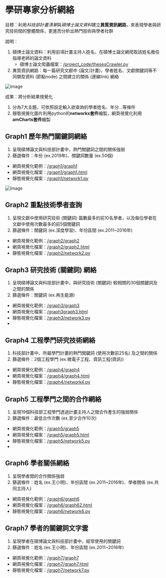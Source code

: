 # 學研專家分析網絡
目標：利用*科技部計畫清單*與*碩博士論文資料*建立**異質資訊網路**，來表現學者與研究技術間的整體關係，更進而分析出熱門技術與學者社群

說明：
1. 碩博士論文資料：利用前項計畫主持人姓名，在碩博士論文網爬取該姓名擔任指導老師的論文資料
   - 碩博士論文爬蟲檔案：[/project_code/thesesCrawler.py](https://github.com/tsaijou/sna_network/blob/main/project_code/thesesCrawler.py)
2. 異質資訊網路：每一篇研究文獻中 (論文/計畫)，學者姓名、文獻關鍵詞等不同類型資料 (節點node) 之間建立的關係 (連線link) 網絡

 ![image](https://user-images.githubusercontent.com/54679167/162044453-dd6de77a-4f76-47f4-a6f9-9c1108d8398a.png)

成果：將分析結果視覺化
1. 分為7大主題，可依照設定輸入欲查詢的學者姓名、年分...等條件
2. 靜態視覺化圖片利用python的**networkx套件**繪製，網頁視覺化利用**amCharts套件**繪製

## Graph1 歷年熱門關鍵詞網絡
1. 呈現碩博論文與科技部計畫中，熱門關鍵詞之間的關係強弱
2. 篩選條件：年份 (ex.2019年)、關鍵詞數量 (ex.50個)
- 網頁視覺化範例：[/graph1/graph1](https://tsaijou.github.io/sna_network/graph1/graph1)
- 網頁視覺化檔案：[/graph1/graph1.html](https://github.com/tsaijou/sna_network/blob/main/graph1/graph1.html)
- 靜態視覺化檔案：[/graph1/network1.py](https://github.com/tsaijou/sna_network/blob/main/graph1/network1.py)

![image](https://user-images.githubusercontent.com/54679167/162351806-05a07315-56f6-4f1b-94ae-0e02ec57f30b.png)

## Graph2 重點技術學者查詢
1. 呈現文獻中使用研究技術 (關鍵詞) 篇數最多的前10名學者，以及每位學者在文獻中使用次數最多的前5個關鍵詞
2. 篩選條件：關鍵詞 (ex.深度學習)、年份區間 (ex.2011~2016年)
- 網頁視覺化範例：[/graph2/graph2](https://tsaijou.github.io/sna_network/graph2/graph2)
- 網頁視覺化檔案：[/graph2/graph2.html](https://github.com/tsaijou/sna_network/blob/main/graph2/graph2.html)
- 靜態視覺化檔案：[/graph2/network2.py](https://github.com/tsaijou/sna_network/blob/main/graph2/network2.py)

## Graph3 研究技術 (關鍵詞) 網絡
1. 呈現碩博論文與科技部計畫中，與研究技術 (關鍵詞) 較相關的30個關鍵詞及之間的關係
2. 篩選條件：關鍵詞 (ex.再生能源)
- 網頁視覺化範例：[/graph3/graph3](https://tsaijou.github.io/sna_network/graph3/graph3)
- 網頁視覺化檔案：[/graph3graph3.html](https://github.com/tsaijou/sna_network/blob/main/graph3/graph3.html)
- 靜態視覺化檔案：[/graph3/network3.py](https://github.com/tsaijou/sna_network/blob/main/graph3/network3.py)
- 
## Graph4 工程學門研究技術網絡
1. 科技部計畫中，所屬學門計畫的熱門關鍵詞 (使用次數前25名) 及之間的關係
2. 篩選條件：2個工程學門 (ex.微電子工程、資訊工程(資訊))
- 網頁視覺化範例：[/graph4/graph4](https://tsaijou.github.io/sna_network/graph4/graph4)
- 網頁視覺化檔案：[/graph4/graph4.html](https://github.com/tsaijou/sna_network/blob/main/graph4/graph4.html)
- 靜態視覺化檔案：[/graph4/network4.py](https://github.com/tsaijou/sna_network/blob/main/graph4/network4.py)

## Graph5 工程學門之間的合作網絡
1. 呈現19個科技部工程學門透過計畫主持人之間合作產生的強弱關係
2. 篩選條件：最低合作次數 (ex.至少合作10次)
- 網頁視覺化範例：[/graph5/graph5](https://tsaijou.github.io/sna_network/graph5/graph5)
- 網頁視覺化檔案：[/graph5/graph5.html](https://github.com/tsaijou/sna_network/blob/main/graph5/graph5.html)
- 靜態視覺化檔案：[/graph5/network5.py](https://github.com/tsaijou/sna_network/blob/main/graph5/network5.py)
- 
## Graph6 學者關係網絡
1. 呈現學者間的合作關係強弱
2. 篩選條件：姓名 (ex.王小明)、年份區間 (ex.2011~2016年)、學者關係 (ex.共同主持人)
- 網頁視覺化範例：[/graph6/graph6](https://tsaijou.github.io/sna_network/graph2/graph2)
- 網頁視覺化檔案：[/graph6/graph62.html](https://github.com/tsaijou/sna_network/blob/main/graph6/graph6.html)
- 靜態視覺化檔案：[/graph6/network6.py](https://github.com/tsaijou/sna_network/blob/main/graph6/network6.py)

## Graph7 學者的關鍵詞文字雲
1. 呈現學者在碩博論文與科技部計畫中，經常使用的關鍵詞
2. 篩選條件：姓名 (ex.王小明)、年份區間 (ex.2011~2016年)
- 網頁視覺化範例：[/graph7/graph7](https://tsaijou.github.io/sna_network/graph7/graph7)
- 網頁視覺化檔案：[/graph7/graph7.html](https://github.com/tsaijou/sna_network/blob/main/graph7/graph7.html)
- 靜態視覺化檔案：[/graph7/network7.py](https://github.com/tsaijou/sna_network/blob/main/graph7/network7.py)
